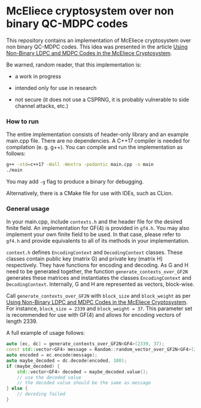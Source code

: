 # McEliece cryptosystem over non binary QC-MDPC codes

This repository contains an implementation of McEliece cryptosystem over non binary QC-MDPC codes. This idea was presented in the article [Using Non-Binary LDPC and MDPC Codes in the McEliece Cryptosystem](https://www.researchgate.net/publication/337229244_Using_Non-Binary_LDPC_and_MDPC_Codes_in_the_McEliece_Cryptosystem).

Be warned, random reader, that this implementation is:

- a work in progress

- intended only for use in research

- not secure (it does not use a CSPRNG, it is probably vulnerable to side channel attacks, etc.)

### How to run

The entire implementation consists of header-only library and an example main.cpp file. There are no dependencies. A C++17 compiler is needed for compilation (e. g. g++). You can compile and run the implementation as follows:

```bash
g++ -std=c++17 -Wall -Wextra -pedantic main.cpp -o main
./main
```

You may add `-g` flag to produce a binary for debugging.

Alternatively, there is a CMake file for use with IDEs, such as CLion.

### General usage

In your main.cpp, include `contexts.h` and the header file for the desired finite field. An implementation for GF(4) is provided in `gf4.h`. You may also implement your own finite field to be used. In that case, please refer to `gf4.h` and provide equivalents to all of its methods in your implementation.

`context.h` defines `EncodingContext` and `DecodingContext` classes. These classes contain public key (matrix G) and private key (matrix H) respectively. They have functions for encoding and decoding. As G and H need to be generated together, the function `generate_contexts_over_GF2N` generates these matrices and instantiates the classes `EncodingContext` and `DecodingContext`. Internally, G and H are represented as vectors, block-wise.

Call `generate_contexts_over_GF2N` with `block_size` and `block_weight` as per [Using Non-Binary LDPC and MDPC Codes in the McEliece Cryptosystem](https://www.researchgate.net/publication/337229244_Using_Non-Binary_LDPC_and_MDPC_Codes_in_the_McEliece_Cryptosystem). For instance, `block_size = 2339` and `block_weight = 37`. This parameter set is recommended for use with GF(4) and allows for encoding vectors of length 2339.

A full example of usage follows:

```cpp
auto [ec, dc] = generate_contexts_over_GF2N<GF4>(2339, 37);
const std::vector<GF4> message = Random::random_vector_over_GF2N<GF4>(2339);
auto encoded = ec.encode(message);
auto maybe_decoded = dc.decode(encoded, 100);
if (maybe_decoded) {
    std::vector<GF4> decoded = maybe_decoded.value();
    // use the decoded value
    // the decoded value should be the same as message
} else {
    // decoding failed
}
```






